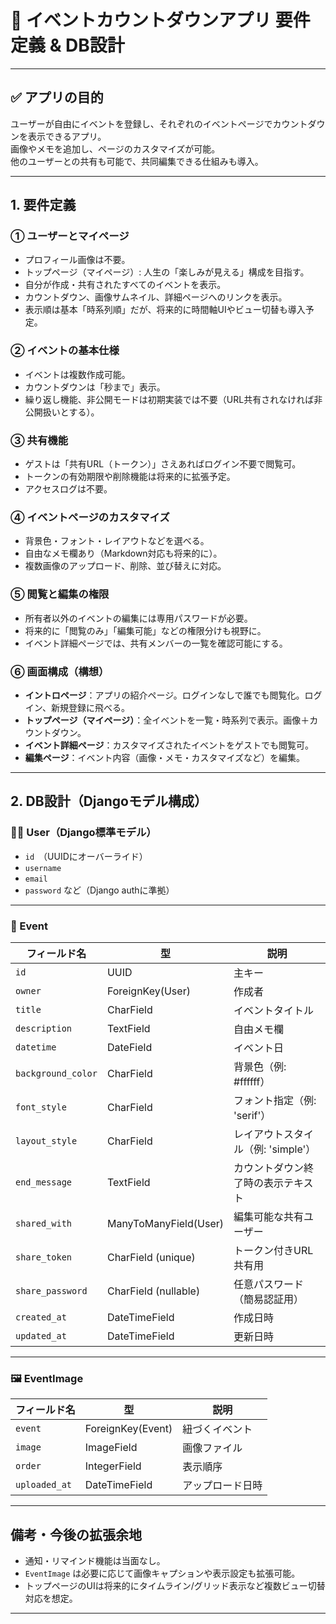 # 🎯 イベントカウントダウンアプリ 要件定義 & DB設計

---

## ✅ アプリの目的

ユーザーが自由にイベントを登録し、それぞれのイベントページでカウントダウンを表示できるアプリ。  
画像やメモを追加し、ページのカスタマイズが可能。  
他のユーザーとの共有も可能で、共同編集できる仕組みも導入。

---

## 1. 要件定義

### ① ユーザーとマイページ
- プロフィール画像は不要。
- トップページ（マイページ）: 人生の「楽しみが見える」構成を目指す。
- 自分が作成・共有されたすべてのイベントを表示。
- カウントダウン、画像サムネイル、詳細ページへのリンクを表示。
- 表示順は基本「時系列順」だが、将来的に時間軸UIやビュー切替も導入予定。

### ② イベントの基本仕様
- イベントは複数作成可能。
- カウントダウンは「秒まで」表示。
- 繰り返し機能、非公開モードは初期実装では不要（URL共有されなければ非公開扱いとする）。

### ③ 共有機能
- ゲストは「共有URL（トークン）」さえあればログイン不要で閲覧可。
- トークンの有効期限や削除機能は将来的に拡張予定。
- アクセスログは不要。

### ④ イベントページのカスタマイズ
- 背景色・フォント・レイアウトなどを選べる。
- 自由なメモ欄あり（Markdown対応も将来的に）。
- 複数画像のアップロード、削除、並び替えに対応。

### ⑤ 閲覧と編集の権限
- 所有者以外のイベントの編集には専用パスワードが必要。
- 将来的に「閲覧のみ」「編集可能」などの権限分けも視野に。
- イベント詳細ページでは、共有メンバーの一覧を確認可能にする。

### ⑥ 画面構成（構想）
- **イントロページ**：アプリの紹介ページ。ログインなしで誰でも閲覧化。ログイン、新規登録に飛べる。
- **トップページ（マイページ）**：全イベントを一覧・時系列で表示。画像＋カウントダウン。
- **イベント詳細ページ**：カスタマイズされたイベントをゲストでも閲覧可。
- **編集ページ**：イベント内容（画像・メモ・カスタマイズなど）を編集。

---

## 2. DB設計（Djangoモデル構成）

### 🧑‍💼 User（Django標準モデル）

- `id`　（UUIDにオーバーライド）
- `username`
- `email`
- `password` など（Django authに準拠）

---

### 📅 Event

| フィールド名         | 型                      | 説明                            |
|----------------------|-------------------------|---------------------------------|
| `id`                 | UUID                    | 主キー                         |
| `owner`              | ForeignKey(User)        | 作成者                          |
| `title`              | CharField               | イベントタイトル                |
| `description`        | TextField               | 自由メモ欄                      |
| `datetime`               | DateField               | イベント日                      |
| `background_color`   | CharField               | 背景色（例: #ffffff）           |
| `font_style`         | CharField               | フォント指定（例: 'serif'）     |
| `layout_style`       | CharField               | レイアウトスタイル（例: 'simple'） |
| `end_message`       | TextField               | カウントダウン終了時の表示テキスト |
| `shared_with`        | ManyToManyField(User)   | 編集可能な共有ユーザー          |
| `share_token`        | CharField (unique)      | トークン付きURL共有用           |
| `share_password`     | CharField (nullable)    | 任意パスワード（簡易認証用）    |
| `created_at`         | DateTimeField           | 作成日時                         |
| `updated_at`         | DateTimeField           | 更新日時                         |

---

### 🖼️ EventImage

| フィールド名     | 型                      | 説明                          |
|------------------|-------------------------|-------------------------------|
| `event`          | ForeignKey(Event)       | 紐づくイベント                 |
| `image`          | ImageField              | 画像ファイル                   |
| `order`          | IntegerField            | 表示順序                       |
| `uploaded_at`    | DateTimeField           | アップロード日時               |

---

## 備考・今後の拡張余地

- 通知・リマインド機能は当面なし。
- `EventImage` は必要に応じて画像キャプションや表示設定も拡張可能。
- トップページのUIは将来的にタイムライン/グリッド表示など複数ビュー切替対応を想定。

---
